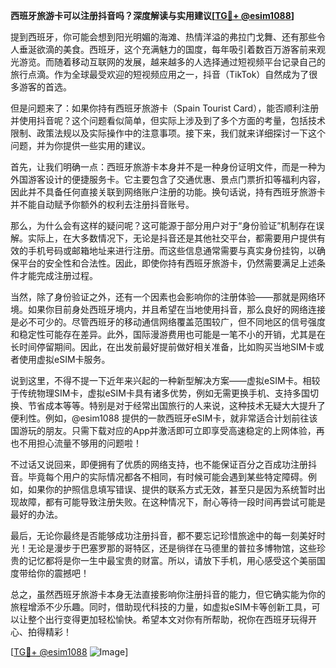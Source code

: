 **西班牙旅游卡可以注册抖音吗？深度解读与实用建议[[TG💪+ @esim1088](https://t.me/s/esim1088)]**

提到西班牙，你可能会想到阳光明媚的海滩、热情洋溢的弗拉门戈舞、还有那些令人垂涎欲滴的美食。西班牙，这个充满魅力的国度，每年吸引着数百万游客前来观光游览。而随着移动互联网的发展，越来越多的人选择通过短视频平台记录自己的旅行点滴。作为全球最受欢迎的短视频应用之一，抖音（TikTok）自然成为了很多游客的首选。

但是问题来了：如果你持有西班牙旅游卡（Spain Tourist Card），能否顺利注册并使用抖音呢？这个问题看似简单，但实际上涉及到了多个方面的考量，包括技术限制、政策法规以及实际操作中的注意事项。接下来，我们就来详细探讨一下这个问题，并为你提供一些实用的建议。

首先，让我们明确一点：西班牙旅游卡本身并不是一种身份证明文件，而是一种为外国游客设计的便捷服务卡。它主要包含了交通优惠、景点门票折扣等福利内容，因此并不具备任何直接关联到网络账户注册的功能。换句话说，持有西班牙旅游卡并不能自动赋予你额外的权利去注册抖音账号。

那么，为什么会有这样的疑问呢？这可能源于部分用户对于“身份验证”机制存在误解。实际上，在大多数情况下，无论是抖音还是其他社交平台，都需要用户提供有效的手机号码或邮箱地址来进行注册。而这些信息通常需要与真实身份挂钩，以确保平台的安全性和合法性。因此，即使你持有西班牙旅游卡，仍然需要满足上述条件才能完成注册过程。

当然，除了身份验证之外，还有一个因素也会影响你的注册体验——那就是网络环境。如果你目前身处西班牙境内，并且希望在当地使用抖音，那么良好的网络连接是必不可少的。尽管西班牙的移动通信网络覆盖范围较广，但不同地区的信号强度和稳定性可能存在差异。此外，国际漫游费用也可能是一笔不小的开销，尤其是在长时间停留期间。因此，在出发前最好提前做好相关准备，比如购买当地SIM卡或者使用虚拟eSIM卡服务。

说到这里，不得不提一下近年来兴起的一种新型解决方案——虚拟eSIM卡。相较于传统物理SIM卡，虚拟eSIM卡具有诸多优势，例如无需更换手机、支持多国切换、节省成本等等。特别是对于经常出国旅行的人来说，这种技术无疑大大提升了便利性。例如，@esim1088 提供的一款西班牙eSIM卡，就非常适合计划前往该国游玩的朋友。只需下载对应的App并激活即可立即享受高速稳定的上网体验，再也不用担心流量不够用的问题啦！

不过话又说回来，即便拥有了优质的网络支持，也不能保证百分之百成功注册抖音。毕竟每个用户的实际情况都各不相同，有时候可能会遇到某些特定障碍。例如，如果你的护照信息填写错误、提供的联系方式无效，甚至只是因为系统暂时出现故障，都有可能导致注册失败。在这种情况下，耐心等待一段时间再尝试可能是最好的办法。

最后，无论你最终是否能够成功注册抖音，都不要忘记珍惜旅途中的每一刻美好时光！无论是漫步于巴塞罗那的哥特区，还是徜徉在马德里的普拉多博物馆，这些珍贵的记忆都将是你一生中最宝贵的财富。所以，请放下手机，用心感受这个美丽国度带给你的震撼吧！

总之，虽然西班牙旅游卡本身无法直接影响你注册抖音的能力，但它确实能为你的旅程增添不少乐趣。同时，借助现代科技的力量，如虚拟eSIM卡等创新工具，可以让整个出行变得更加轻松愉快。希望本文对你有所帮助，祝你在西班牙玩得开心、拍得精彩！

[[TG💪+ @esim1088](https://t.me/s/esim1088) ![Image](https://i.postimg.cc/4NQfJmqS/Snipaste-2025-05-13-00-14-12.png)]